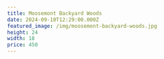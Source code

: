 ```yaml
---
title: Moosemont Backyard Woods
date: 2024-09-10T12:29:00.000Z
featured_image: /img/moosemont-backyard-woods.jpg
height: 24
width: 18
price: 450
---
```

